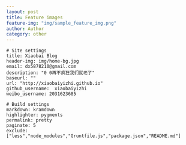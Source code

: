 ```yaml
---
layout: post
title: Feature images
feature-img: "img/sample_feature_img.png"
author: Author
category: other
---
```

    # Site settings
    title: Xiaobai Blog
    header-img: img/home-bg.jpg
    email: dx5878210@gmail.com
    description: "0 0再不疯狂我们就老了"
    baseurl: ""
    url: "http://xiaobaiyizhi.github.io"
    github_username:  xiaobaiyizhi
    weibo_username: 2031623685
    
    # Build settings
    markdown: kramdown
    highlighter: pygments
    permalink: pretty
    paginate: 5
    exclude: ["less","node_modules","Gruntfile.js","package.json","README.md"]
